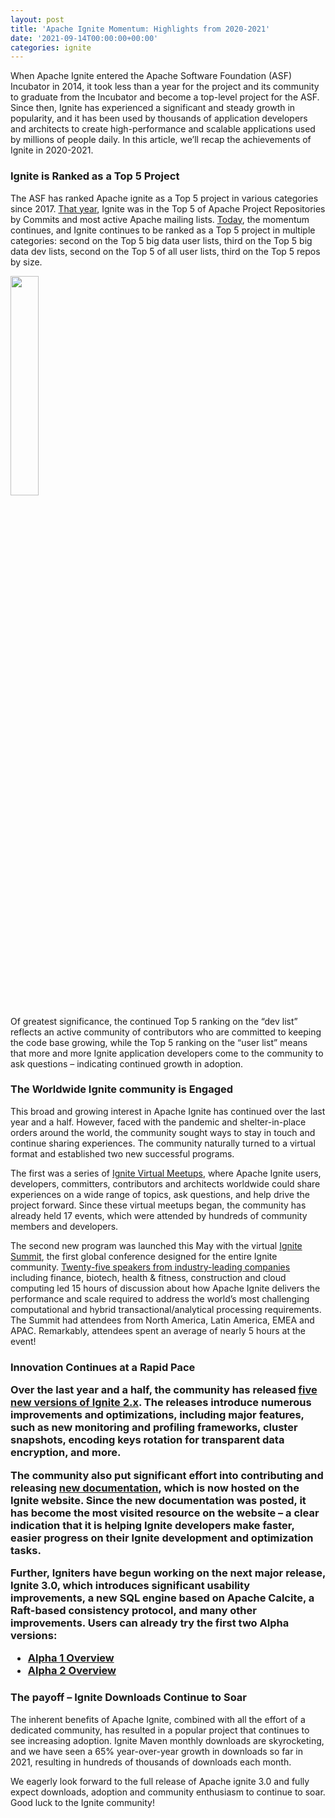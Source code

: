 ```yaml
---
layout: post
title: 'Apache Ignite Momentum: Highlights from 2020-2021'
date: '2021-09-14T00:00:00+00:00'
categories: ignite
---
```

When Apache Ignite entered the Apache Software Foundation (ASF) Incubator in 2014, it took less than a year for the project and its community to graduate from the Incubator and become a top-level project for the ASF. Since then, Ignite has experienced a significant and steady growth in popularity, and it has been used by thousands of application developers and architects to create high-performance and scalable applications used by millions of people daily. In this article, we’ll recap the achievements of Ignite in 2020-2021.

<h3>
Ignite is Ranked as a Top 5 Project
</h3>

The ASF has ranked Apache ignite as a Top 5 project in various categories since 2017. <a href="https://blogs.apache.org/foundation/entry/apache-in-2017-by-the" target="_blank">That year</a>, Ignite was in the Top 5 of Apache Project Repositories by Commits and most active Apache mailing lists. <a href="https://www.apache.org/foundation/docs/FY2021AnnualReport.pdf" target="_blank">Today</a>, the momentum continues, and Ignite continues to be ranked as a Top 5 project in multiple categories:  second on the Top 5 big data user lists, third on the Top 5 big data dev lists, second on the Top 5 of all user lists, third on the Top 5 repos by size.

<a href="https://blogs.apache.org/ignite/mediaresource/463ae37d-866d-4c15-8ebf-6b88499daa81"><img src="https://blogs.apache.org/ignite/mediaresource/463ae37d-866d-4c15-8ebf-6b88499daa81" width="30%"/></a>

Of greatest significance, the continued Top 5 ranking on the “dev list” reflects an active community of contributors who are committed to keeping the code base growing, while the Top 5 ranking on the “user list” means that more and more Ignite application developers come to the community to ask questions – indicating continued growth in adoption.

<h3>The Worldwide Ignite community is Engaged</h3>

This broad and growing interest in Apache Ignite has continued over the last year and a half. However, faced with the pandemic and shelter-in-place orders around the world, the community sought ways to stay in touch and continue sharing experiences. The community naturally turned to a virtual format and established two new successful programs.

The first was a series of <a href="https://www.meetup.com/Apache-Ignite-Virtual-Meetup/events/past/" target="_blank">Ignite Virtual Meetups</a>, where Apache Ignite users, developers, committers, contributors and architects worldwide could share experiences on a wide range of topics, ask questions, and help drive the project forward. Since these virtual meetups began, the community has already held 17 events, which were attended by hundreds of community members and developers. 

The second new program was launched this May with the virtual <a href="https://ignite-summit.org/2021/" target="_blank">Ignite Summit</a>, the first global conference designed for the entire Ignite community. <a href="https://www.youtube.com/playlist?list=PLMc7NR20hA-KF8c_hVICKpzKnWkjzfC2V" target="_blank">Twenty-five speakers from industry-leading companies</a> including finance, biotech, health & fitness, construction and cloud computing led 15 hours of discussion about how Apache Ignite delivers the performance and scale required to address the world’s most challenging computational and hybrid transactional/analytical processing requirements. The Summit had attendees from North America, Latin America, EMEA and APAC. Remarkably, attendees spent an average of nearly 5 hours at the event!

<h3>Innovation Continues at a Rapid Pace</a>

Over the last year and a half, the community has released <a href="https://ignite.apache.org/download.cgi" target="_blank">five new versions of Ignite 2.x</a>. The releases introduce numerous improvements and optimizations, including major features, such as new monitoring and profiling frameworks, cluster snapshots, encoding keys rotation for transparent data encryption, and more. 

The community also put significant effort into contributing and releasing <a href="https://ignite.apache.org/docs/" target="_blank">new documentation</a>, which is now hosted on the Ignite website. Since the new documentation was posted, it has become the most visited resource on the website – a clear indication that it is helping Ignite developers make faster, easier progress on their Ignite development and optimization tasks.

Further, Igniters have begun working on the next major release, Ignite 3.0, which introduces significant usability improvements, a new SQL engine based on Apache Calcite, a Raft-based consistency protocol, and many other improvements. Users can already try the first two Alpha versions:
<ul>
<li><a href="https://www.gridgain.com/resources/blog/ignite-3-alpha-sneak-peek-future-apache-ignite" target="_blank">Alpha 1 Overview</a></li>
<li><a href="https://www.gridgain.com/resources/blog/just-released-apache-ignite-3-alpha-2" target="_blank">Alpha 2 Overview</a></li>
</ul>

<h3>The payoff – Ignite Downloads Continue to Soar</h3>

The inherent benefits of Apache Ignite, combined with all the effort of a dedicated community, has resulted in a popular project that continues to see increasing adoption. Ignite Maven monthly downloads are skyrocketing, and we have seen a 65% year-over-year growth in downloads so far in 2021, resulting in hundreds of thousands of downloads each month. 

We eagerly look forward to the full release of Apache ignite 3.0 and fully expect downloads, adoption and community enthusiasm to continue to soar. Good luck to the Ignite community!
